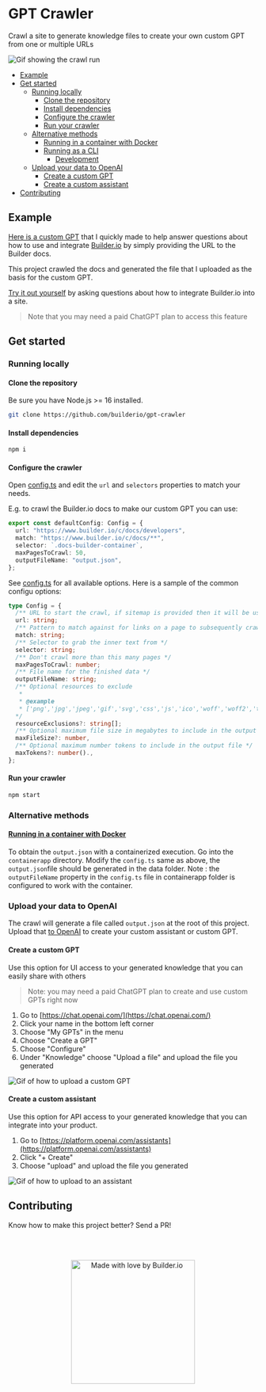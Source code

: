 # GPT Crawler <!-- omit from toc -->

Crawl a site to generate knowledge files to create your own custom GPT from one or multiple URLs

![Gif showing the crawl run](https://github.com/BuilderIO/gpt-crawler/assets/844291/feb8763a-152b-4708-9c92-013b5c70d2f2)

- [Example](#example)
- [Get started](#get-started)
  - [Running locally](#running-locally)
    - [Clone the repository](#clone-the-repository)
    - [Install dependencies](#install-dependencies)
    - [Configure the crawler](#configure-the-crawler)
    - [Run your crawler](#run-your-crawler)
  - [Alternative methods](#alternative-methods)
    - [Running in a container with Docker](#running-in-a-container-with-docker)
    - [Running as a CLI](#running-as-a-cli)
      - [Development](#development)
  - [Upload your data to OpenAI](#upload-your-data-to-openai)
    - [Create a custom GPT](#create-a-custom-gpt)
    - [Create a custom assistant](#create-a-custom-assistant)
- [Contributing](#contributing)

## Example

[Here is a custom GPT](https://chat.openai.com/g/g-kywiqipmR-builder-io-assistant) that I quickly made to help answer questions about how to use and integrate [Builder.io](https://www.builder.io) by simply providing the URL to the Builder docs.

This project crawled the docs and generated the file that I uploaded as the basis for the custom GPT.

[Try it out yourself](https://chat.openai.com/g/g-kywiqipmR-builder-io-assistant) by asking questions about how to integrate Builder.io into a site.

> Note that you may need a paid ChatGPT plan to access this feature

## Get started

### Running locally

#### Clone the repository

Be sure you have Node.js >= 16 installed.

```sh
git clone https://github.com/builderio/gpt-crawler
```

#### Install dependencies

```sh
npm i
```

#### Configure the crawler

Open [config.ts](config.ts) and edit the `url` and `selectors` properties to match your needs.

E.g. to crawl the Builder.io docs to make our custom GPT you can use:

```ts
export const defaultConfig: Config = {
  url: "https://www.builder.io/c/docs/developers",
  match: "https://www.builder.io/c/docs/**",
  selector: `.docs-builder-container`,
  maxPagesToCrawl: 50,
  outputFileName: "output.json",
};
```

See [config.ts](src/config.ts) for all available options. Here is a sample of the common configu options:

```ts
type Config = {
  /** URL to start the crawl, if sitemap is provided then it will be used instead and download all pages in the sitemap */
  url: string;
  /** Pattern to match against for links on a page to subsequently crawl */
  match: string;
  /** Selector to grab the inner text from */
  selector: string;
  /** Don't crawl more than this many pages */
  maxPagesToCrawl: number;
  /** File name for the finished data */
  outputFileName: string;
  /** Optional resources to exclude 
   * 
   * @example
   * ['png','jpg','jpeg','gif','svg','css','js','ico','woff','woff2','ttf','eot','otf','mp4','mp3','webm','ogg','wav','flac','aac','zip','tar','gz','rar','7z','exe','dmg','apk','csv','xls','xlsx','doc','docx','pdf','epub','iso','dmg','bin','ppt','pptx','odt','avi','mkv','xml','json','yml','yaml','rss','atom','swf','txt','dart','webp','bmp','tif','psd','ai','indd','eps','ps','zipx','srt','wasm','m4v','m4a','webp','weba','m4b','opus','ogv','ogm','oga','spx','ogx','flv','3gp','3g2','jxr','wdp','jng','hief','avif','apng','avifs','heif','heic','cur','ico','ani','jp2','jpm','jpx','mj2','wmv','wma','aac','tif','tiff','mpg','mpeg','mov','avi','wmv','flv','swf','mkv','m4v','m4p','m4b','m4r','m4a','mp3','wav','wma','ogg','oga','webm','3gp','3g2','flac','spx','amr','mid','midi','mka','dts','ac3','eac3','weba','m3u','m3u8','ts','wpl','pls','vob','ifo','bup','svcd','drc','dsm','dsv','dsa','dss','vivo','ivf','dvd','fli','flc','flic','flic','mng','asf','m2v','asx','ram','ra','rm','rpm','roq','smi','smil','wmf','wmz','wmd','wvx','wmx','movie','wri','ins','isp','acsm','djvu','fb2','xps','oxps','ps','eps','ai','prn','svg','dwg','dxf','ttf','fnt','fon','otf','cab']
  */
  resourceExclusions?: string[];  
  /** Optional maximum file size in megabytes to include in the output file */
  maxFileSize?: number,
  /** Optional maximum number tokens to include in the output file */
  maxTokens?: number().,
};
```

#### Run your crawler

```sh
npm start
```

### Alternative methods

#### [Running in a container with Docker](./containerapp/README.md)

To obtain the `output.json` with a containerized execution. Go into the `containerapp` directory. Modify the `config.ts` same as above, the `output.json`file should be generated in the data folder. Note : the `outputFileName` property in the `config.ts` file in containerapp folder is configured to work with the container.

### Upload your data to OpenAI

The crawl will generate a file called `output.json` at the root of this project. Upload that [to OpenAI](https://platform.openai.com/docs/assistants/overview) to create your custom assistant or custom GPT.

#### Create a custom GPT

Use this option for UI access to your generated knowledge that you can easily share with others

> Note: you may need a paid ChatGPT plan to create and use custom GPTs right now

1. Go to [https://chat.openai.com/](https://chat.openai.com/)
2. Click your name in the bottom left corner
3. Choose "My GPTs" in the menu
4. Choose "Create a GPT"
5. Choose "Configure"
6. Under "Knowledge" choose "Upload a file" and upload the file you generated

![Gif of how to upload a custom GPT](https://github.com/BuilderIO/gpt-crawler/assets/844291/22f27fb5-6ca5-4748-9edd-6bcf00b408cf)

#### Create a custom assistant

Use this option for API access to your generated knowledge that you can integrate into your product.

1. Go to [https://platform.openai.com/assistants](https://platform.openai.com/assistants)
2. Click "+ Create"
3. Choose "upload" and upload the file you generated

![Gif of how to upload to an assistant](https://github.com/BuilderIO/gpt-crawler/assets/844291/06e6ad36-e2ba-4c6e-8d5a-bf329140de49)

## Contributing

Know how to make this project better? Send a PR!

<br>
<br>

<p align="center">
   <a href="https://www.builder.io/m/developers">
      <picture>
         <source media="(prefers-color-scheme: dark)" srcset="https://user-images.githubusercontent.com/844291/230786554-eb225eeb-2f6b-4286-b8c2-535b1131744a.png">
         <img width="250" alt="Made with love by Builder.io" src="https://user-images.githubusercontent.com/844291/230786555-a58479e4-75f3-4222-a6eb-74c5af953eac.png">
       </picture>
   </a>
</p>
